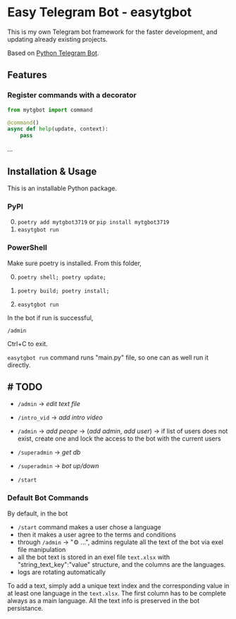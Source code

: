 # Easy Telegram Bot - **easytgbot**

This is my own Telegram bot framework for the faster development, and updating already existing projects.

Based on [Python Telegram Bot](https://docs.python-telegram-bot.org/en/v21.4/).

## Features

### Register commands with a decorator

```python
from mytgbot import command

@command()
async def help(update, context):
    pass
```

...


## Installation & Usage

This is an installable Python package.

### PyPI

0. `poetry add mytgbot3719` or `pip install mytgbot3719`
1. `easytgbot run`

### PowerShell

Make sure poetry is installed. From this folder,

0. `poetry shell; poetry update;`

1. `poetry build; poetry install;`

2. `easytgbot run`

In the bot if run is successful,

`/admin`

Ctrl+C to exit.

`easytgbot run` command runs "main.py" file, so one can as well run it directly. 

## # TODO

- `/admin` -> *edit text file*

- `/intro_vid` -> *add intro video*

- `/admin` -> *add peope* -> (*add admin*, *add user*) -> if list of users does not exist, create one and lock the access to the bot with the current users

- `/superadmin` -> *get db*

- `/superadmin` -> *bot up/down*

- `/start`

### Default Bot Commands

By default, in the bot

- `/start` command makes a user chose a language
- then it makes a user agree to the terms and conditions
- through `/admin` -> "⚙️ ...", admins regulate all the text of the bot via exel file manipulation
- all the bot text is stored in an exel file `text.xlsx` with "string_text_key":"value" structure, and the columns are the languages.
- logs are rotating automatically

To add a text, simply add a unique text index and the corresponding value in at least one language in the `text.xlsx`.
The first column has to be complete always as a main language.
All the text info is preserved in the bot persistance.
